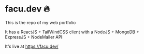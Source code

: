 # facu.dev 🔥

This is the repo of my web portfolio

It has a ReactJS + TailWindCSS client with a NodeJS + MongoDB + ExpressJS + NodeMailer API 

It's live at https://facu.dev/ 
